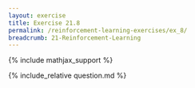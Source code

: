 ```yaml
---
layout: exercise
title: Exercise 21.8
permalink: /reinforcement-learning-exercises/ex_8/
breadcrumb: 21-Reinforcement-Learning
---
```


{% include mathjax_support %}

<div><i class="arrow-up loader" data-chapter="reinforcement-learning-exercises" data-exercise="ex_8" data-rating="0"></i></div>
{% include_relative question.md %}
